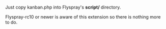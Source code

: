Just copy kanban.php into Flyspray's **script/** directory.

Flyspray-rc10 or newer is aware of this extension so there is nothing more to do.
